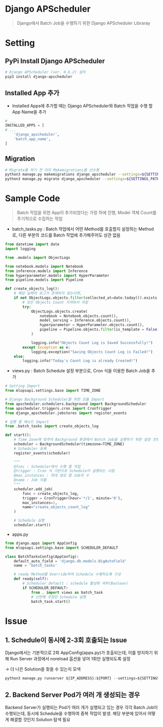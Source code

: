 # Django APScheduler

> Django에서 Batch Job을 수행하기 위한 Django APScheduler Libraray

# Setting

## PyPi Install Django APScheduler

```bash
# Django APScheduler (ver. 0.6.2) 설치
pip3 install django-apscheduler
```

## Installed App 추가

- Installed Apps에 추가할 때는 Django APScheduler와 Batch 작업을 수행 할 App Name을 추가

```python
# ...
INSTALLED_APPS = [
# ...
	'django_apscheduler',
	'batch_app_name',
]
```

## Migration

```bash
# Migrate를 하기 전 미리 Makemigrations를 선수행
python3 manage.py makemigrations django_apscheduler --settings=${SETTINGS_PATH}
python3 manage.py migrate django_apscheduler --settings=${SETTINGS_PATH}
```

# Sample Code

> Batch 작업을 위한 App이 추가되었다는 가정 하에 진행, Model 객체 Count를 주기적으로 수집하는 작업

- batch_tasks.py : Batch 작업에서 어떤 Method를 호출할지 설정하는 Method로, 다른 부분의 코드를 Batch 작업에 추가해주어도 상관 없음

```python
from datetime import date
import logging

from .models import ObjectLogs

from notebook.models import Notebook
from inference.models import Inference
from hyperparameter.models import HyperParameter
from pipeline.models import Pipeline

def create_objects_log():
    # 해당 날짜의 로그가 존재하지 않는다면,
    if not ObjectLogs.objects.filter(collected_at=date.today()).exists():
        # 모든 Objects Count 가져와서 저장
        try:
            ObjectLogs.objects.create(
                notebook = Notebook.objects.count(),
                model_serving = Inference.objects.count(),
                hyperparameter = HyperParameter.objects.count(),
                pipeline = Pipeline.objects.filter(is_template = False).count()
            )

            logging.info("Objects Count Log is Saved Successfully!")
        except Exception as e:
            logging.exception("Saving Objects Count Log is Failed!")
    else:
        logging.info("Today's Count Log is already Created!")
```

- views.py : Batch Schedule 설정 부분으로, Cron 식을 이용한 Batch Job을 추가

```python
# Setting Import
from mlopsapi.settings.base import TIME_ZONE

# Django Background Scheduler를 위한 모듈 Import
from apscheduler.schedulers.background import BackgroundScheduler
from apscheduler.triggers.cron import CronTrigger
from django_apscheduler.jobstores import register_events

# 실행 할 메소드 Import
from .batch_tasks import create_objects_log

def start():
    # Time Zone에 맞추어 Background 환경에서 Batch Job을 실행하기 위한 설정 진행
    scheduler = BackgroundScheduler(timezone=TIME_ZONE)
    # Scheduler 등록
    register_events(scheduler)

    """
    @func : Scheduler에서 수행 할 작업
    @trigger : Cron 식 기반으로 Schedule이 실행되는 시점
    @max_instances : 최대 생성 할 Job의 수
    @name : Job 이름
    """
    scheduler.add_job(
        func = create_objects_log,
        trigger = CronTrigger(hour='*/1', minute='0'),
        max_instances=1,
        name="create_objects_count_log"
    )

    # Schedule 실행
    scheduler.start()
```

- apps.py

```python
from django.apps import AppConfig
from mlopsapi.settings.base import SCHEDULER_DEFAULT

class BatchTasksConfig(AppConfig):
    default_auto_field = 'django.db.models.BigAutoField'
    name = 'batch_tasks'

    # ready Method를 Override하여 Schedule 수행하도록 구성
    def ready(self):
        # Scheduler_default : schedule 활성화 여부(Boolean)
        if SCHEDULER_DEFAULT:
            from . import views as batch_task
            # 선언해 주었던 Schedule 실행
            batch_task.start()
```

# Issue

## 1. Schedule이 동시에 2-3회 호출되는 Issue

Django에서는 기본적으로 2회 AppConfig(apps.py)가 호출되는데, 이를 방지하기 위해 Run Server 과정에서 noreload 옵션을 넣어 1회만 실행되도록 설정

→ 더 나은 Solution을 찾을 수 있는지 모색

```python
python3 manage.py runserver ${IP_ADDRESS}:${PORT} --settings=${SETTINGS_PATH} --noreload
```

## 2. Backend Server Pod가 여러 개 생성되는 경우

Backend Server가 실행되는 Pod가 여러 개가 실행되고 있는 경우 각각 Batch Job이 수행되는데, 동시에 Schedule을 수행하여 중복 작업이 발생. 해당 부분에 있어서 어떻게 해결할 것인지 Solution 탐색 필요
